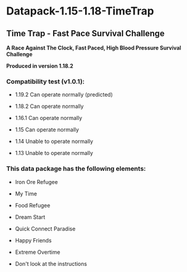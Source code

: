 # Datapack-1.15-1.18-TimeTrap
## Time Trap - Fast Pace Survival Challenge

**A Race Against The Clock, Fast Paced, High Blood Pressure Survival Challenge**

**Produced in version 1.18.2**

### Compatibility test (v1.0.1):

- 1.19.2 Can operate normally (predicted)

- 1.18.2 Can operate normally

- 1.16.1 Can operate normally

- 1.15 Can operate normally

- 1.14 Unable to operate normally

- 1.13 Unable to operate normally


### This data package has the following elements:

- Iron Ore Refugee 

- My Time 

- Food Refugee 

- Dream Start

- Quick Connect Paradise

- Happy Friends

- Extreme Overtime

- Don't look at the instructions

